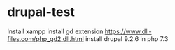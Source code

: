 # drupal-test
Install xampp
install gd extension https://www.dll-files.com/php_gd2.dll.html
install drupal 9.2.6 in php 7.3

